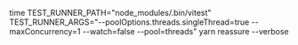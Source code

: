 time TEST_RUNNER_PATH="node_modules/.bin/vitest" TEST_RUNNER_ARGS="--poolOptions.threads.singleThread=true --maxConcurrency=1 --watch=false --pool=threads" yarn reassure --verbose
